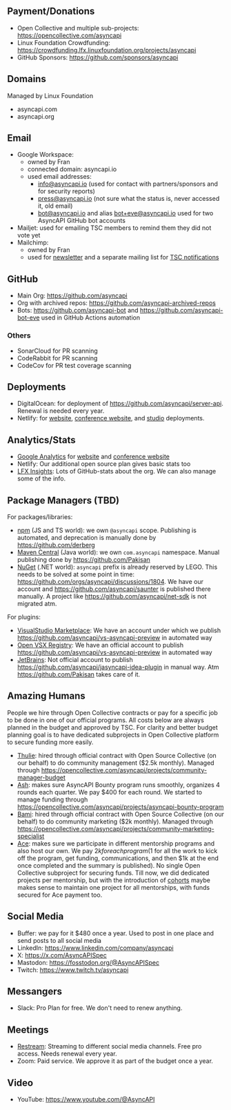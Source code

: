 ## Payment/Donations

- Open Collective and multiple sub-projects: https://opencollective.com/asyncapi
- Linux Foundation Crowdfunding: https://crowdfunding.lfx.linuxfoundation.org/projects/asyncapi
- GitHub Sponsors: https://github.com/sponsors/asyncapi

## Domains

Managed by Linux Foundation

- asyncapi.com
- asyncapi.org

## Email

- Google Workspace:
  - owned by Fran
  - connected domain: asyncapi.io
  - used email addresses:
    - info@asyncapi.io (used for contact with partners/sponsors and for security reports)
    - press@asyncapi.io (not sure what the status is, never accessed it, old email)
    - bot@asyncapi.io and alias bot+eve@asyncapi.io used for two AsyncAPI GitHub bot accounts
- Mailjet: used for emailing TSC members to remind them they did not vote yet
- Mailchimp:
  - owned by Fran
  - used for [newsletter](https://www.asyncapi.com/en/newsletter) and a separate mailing list for [TSC notifications](https://www.asyncapi.com/community/tsc)

## GitHub

- Main Org: https://github.com/asyncapi
- Org with archived repos: https://github.com/asyncapi-archived-repos
- Bots: https://github.com/asyncapi-bot and https://github.com/asyncapi-bot-eve used in GitHub Actions automation

### Others

- SonarCloud for PR scanning
- CodeRabbit for PR scanning
- CodeCov for PR test coverage scanning
  
## Deployments

- DigitalOcean: for deployment of https://github.com/asyncapi/server-api. Renewal is needed every year.
- Netlify: for [website](https://github.com/asyncapi/website), [conference website](https://github.com/asyncapi/conference-website), and [studio](https://github.com/asyncapi/studio) deployments.

## Analytics/Stats

- [Google Analytics](https://analytics.google.com/analytics/web/#/p271857523) for [website](https://github.com/asyncapi/website) and [conference website](https://github.com/asyncapi/conference-website)
- Netlify: Our additional open source plan gives basic stats too
- [LFX Insights](https://lfx.linuxfoundation.org/tools/insights/): Lots of GitHub-stats about the org. We can also manage some of the info.

## Package Managers (TBD)

For packages/libraries:
- [npm](https://www.npmjs.com/) (JS and TS world): we own `@asyncapi` scope. Publishing is automated, and deprecation is manually done by https://github.com/derberg
- [Maven Central](https://central.sonatype.com/) (Java world): we own `com.asyncapi` namespace. Manual publishing done by https://github.com/Pakisan
- [NuGet](https://www.nuget.org/) (.NET world): `asyncapi` prefix is already reserved by LEGO. This needs to be solved at some point in time: https://github.com/orgs/asyncapi/discussions/1804. We have our account and https://github.com/asyncapi/saunter is published there manually. A project like https://github.com/asyncapi/net-sdk is not migrated atm.

For plugins:
- [VisualStudio Marketplace](https://marketplace.visualstudio.com/publishers/asyncapi): We have an account under which we publish https://github.com/asyncapi/vs-asyncapi-preview in automated way
- [Open VSX Registry](https://open-vsx.org/namespace/asyncapi): We have an official account to publish https://github.com/asyncapi/vs-asyncapi-preview in automated way
- [JetBrains](https://plugins.jetbrains.com/plugin/15673-asyncapi#): Not official account to publish https://github.com/asyncapi/jasyncapi-idea-plugin in manual way. Atm https://github.com/Pakisan takes care of it.

## Amazing Humans

People we hire through Open Collective contracts or pay for a specific job to be done in one of our official programs. All costs below are always planned in the budget and approved by TSC. For clarity and better budget planning goal is to have dedicated subprojects in Open Collective platform to secure funding more easily.

- [Thulie](https://github.com/thulieblack): hired through official contract with Open Source Collective (on our behalf) to do community management ($2.5k monthly). Managed through https://opencollective.com/asyncapi/projects/community-manager-budget
- [Ash](https://github.com/aeworxet): makes sure AsyncAPI Bounty program runs smoothly, organizes 4 rounds each quarter. We pay $400 for each round. We started to manage funding through https://opencollective.com/asyncapi/projects/asyncapi-bounty-program
- [Bami](https://github.com/iambami): hired through official contract with Open Source Collective (on our behalf) to do community marketing ($2k monthly). Managed through https://opencollective.com/asyncapi/projects/community-marketing-specialist
- [Ace](https://github.com/AceTheCreator): makes sure we participate in different mentorship programs and also host our own. We pay $2k for each program ($1 for all the work to kick off the program, get funding, communications, and then $1k at the end once completed and the summary is published). No single Open Collective subproject for securing funds. Till now, we did dedicated projects per mentorship, but with the introduction of [cohorts](https://www.asyncapi.com/blog/2024-mentorship-program-summary#refocus-setting-our-future-intentions) maybe makes sense to maintain one project for all mentorships, with funds secured for Ace payment too.

## Social Media

- Buffer: we pay for it $480 once a year. Used to post in one place and send posts to all social media
- LinkedIn: https://www.linkedin.com/company/asyncapi
- X: https://x.com/AsyncAPISpec
- Mastodon: https://fosstodon.org/@AsyncAPISpec
- Twitch: https://www.twitch.tv/asyncapi

## Messangers

- Slack: Pro Plan for free. We don't need to renew anything.

## Meetings

- [Restream](https://restream.io/): Streaming to different social media channels. Free pro access. Needs renewal every year.
- Zoom: Paid service. We approve it as part of the budget once a year.

## Video

- YouTube: https://www.youtube.com/@AsyncAPI
